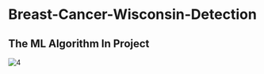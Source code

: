 # Breast-Cancer-Wisconsin-Detection

## The ML Algorithm In Project
![4](https://github.com/user-attachments/assets/986519b6-acee-429d-b81e-fe25514c2b17)

